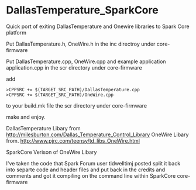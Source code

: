 DallasTemperature_SparkCore
===========================

Quick port of exiting DallasTemperature and Onewire libraries to Spark Core platform

Put DallasTemperature.h, OneWire.h in the inc directroy under core-firmware

Put DallasTemperature.cpp, OneWire.cpp and example application application.cpp in the scr directory under core-firmware

add 
```
>CPPSRC += $(TARGET_SRC_PATH)/DallasTemperature.cpp
>CPPSRC += $(TARGET_SRC_PATH)/OneWire.cpp
```
to your build.mk file the scr directory under core-firmware

make and enjoy.



DallasTemperature Libary from 
http://milesburton.com/Dallas_Temperature_Control_Library
OneWire Libary from.
http://www.pjrc.com/teensy/td_libs_OneWire.html

SparkCore Verison of OneWire Libary 

I've taken the code that Spark Forum user tidwelltimj posted 
split it back into separte code and header files and put back in the 
credits and comments and got it compiling on the command line within SparkCore core-firmware
